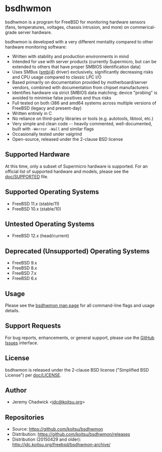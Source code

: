 # bsdhwmon
bsdhwmon is a program for FreeBSD for monitoring hardware sensors (fans, temperatures, voltages, chassis intrusion, and more) on commerical-grade server hardware.

bsdhwmon is developed with a very different mentality compared to other hardware monitoring software:

* Written with stability and production environments in mind
* Intended for use with server products (currently Supermicro, but can be extended to others that have proper SMBIOS identification data)
* Uses SMBus ([smb(4)](https://www.freebsd.org/cgi/man.cgi?query=smb&apropos=0&sektion=0&manpath=FreeBSD+11.1-stable&arch=default&format=html) driver) exclusively, significantly decreasing risks and CPU usage compared to classic LPC I/O
* Based primarily on documentation provided by motherboard/server vendors, combined with documentation from chipset manufacturers
* Identifies hardware via strict SMBIOS data matching; device "probing" is avoided to minimise false positives and thus risks
* Full tested on both i386 and amd64 systems across multiple versions of FreeBSD (legacy and present-day)
* Written entirely in C
* No reliance on third-party libraries or tools (e.g. autotools, libtool, etc.)
* Very simple and clean code -- heavily commented, well-documented, built with <code>-Werror -Wall</code> and similar flags
* Occasionally tested under valgrind
* Open-source, released under the 2-clause BSD license

## Supported Hardware
At this time, only a subset of Supermicro hardware is supported.  For an official list of supported hardware and models, please see the [doc/SUPPORTED](doc/SUPPORTED) file.

## Supported Operating Systems
* FreeBSD 11.x (stable/11)
* FreeBSD 10.x (stable/10)

## Untested Operating Systems
* FreeBSD 12.x (head/current)

## Deprecated (Unsupported) Operating Systems
* FreeBSD 9.x
* FreeBSD 8.x
* FreeBSD 7.x
* FreeBSD 6.x

## Usage
Please see the [bsdhwmon man page](bsdhwmon.8.txt) for all command-line flags and usage details.

## Support Requests
For bug reports, enhancements, or general support, please use the [GitHub Issues](https://github.com/koitsu/bsdhwmon/issues) interface.

## License
bsdhwmon is released under the 2-clause BSD license ("Simplified BSD License") per [doc/LICENSE](doc/LICENSE).

## Author
* Jeremy Chadwick &lt;jdc@koitsu.org&gt;

## Repositories
* Source: https://github.com/koitsu/bsdhwmon
* Distribution: https://github.com/koitsu/bsdhwmon/releases
* Distribution (20150429 and older): http://jdc.koitsu.org/freebsd/bsdhwmon-archive/

